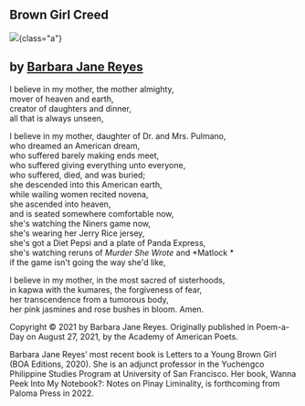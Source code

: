 ## Brown Girl Creed

![](reyes.png){class="a"}

## by [Barbara Jane Reyes](https://poets.org/poet/barbara-jane-reyes)


I believe in my mother, the mother almighty, \
mover of heaven and earth, \
creator of daughters and dinner, \
all that is always unseen, 

I believe in my mother, daughter of Dr. and Mrs. Pulmano, \
who dreamed an American dream, \
who suffered barely making ends meet, \
who suffered giving everything unto everyone, \
who suffered, died, and was buried; \
she descended into this American earth, \
while wailing women recited novena, \
she ascended into heaven, \
and is seated somewhere comfortable now, \
she's watching the Niners game now, \
she's wearing her Jerry Rice jersey, \
she's got a Diet Pepsi and a plate of Panda Express, \
she's watching reruns of *Murder She Wrote* and *Matlock *\
if the game isn't going the way she'd like,    

I believe in my mother, in the most sacred of sisterhoods, \
in kapwa with the kumares, the forgiveness of fear, \
her transcendence from a tumorous body, \
her pink jasmines and rose bushes in bloom. Amen.

Copyright © 2021 by Barbara Jane Reyes. Originally published in
Poem-a-Day on August 27, 2021, by the Academy of American Poets.

Barbara Jane Reyes’ most recent book is Letters to a Young Brown Girl (BOA Editions, 2020). She is an adjunct professor in the Yuchengco Philippine Studies Program at University of San Francisco. Her book, Wanna Peek Into My Notebook?: Notes on Pinay Liminality, is forthcoming from Paloma Press in 2022.
